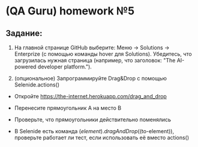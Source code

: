 # (QA Guru) homework №5

## Задание:
1. На главной странице GitHub выберите: Меню -> Solutions -> Enterprize (с помощью команды hover для Solutions). Убедитесь, что загрузилась нужная страница (например, что заголовок: "The AI-powered developer platform.").

2. (опциональное) Запрограммируйте Drag&Drop с помощью Selenide.actions()

 - Откройте https://the-internet.herokuapp.com/drag_and_drop

 - Перенесите прямоугольник А на место В

 - Проверьте, что прямоугольники действительно поменялись

 - В Selenide есть команда $(element).dragAndDrop($(to-element)), проверьте работает ли тест, если использовать её вместо actions()
